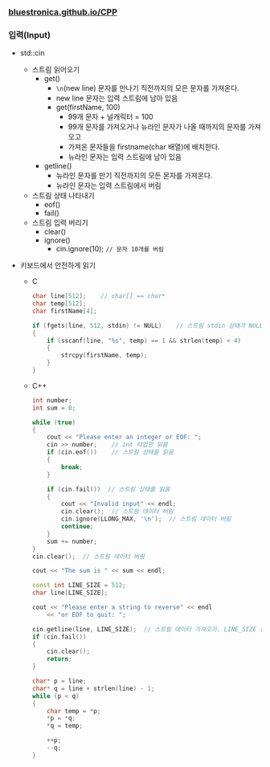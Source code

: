 ### [bluestronica.github.io/CPP](https://bluestronica.github.io/CPP)

### 입력(Input)
- std::cin
    - 스트림 읽어오기
        - get()
            - `\n`(new line) 문자를 만나기 직전까지의 모은 문자를 가져온다.
            - new line 문자는 입력 스트림에 남아 있음
            - get(firstName, 100)
                - 99개 문자 + 널캐릭터 = 100
                - 99개 문자를 가져오거나 뉴라인 문자가 나올 때까지의 문자를 가져오고
                - 가져온 문자들을 firstname(char 배열)에 배치한다.
                - 뉴라인 문자는 입력 스트림에 남아 있음
        - getline()
            - 뉴라인 문자를 만기 직전까지의 모든 몬자를 가져온다.
            - 뉴라인 문자는 입력 스트림에서 버림
    - 스트림 상태 나타내기
        - eof()
        - fail()
    - 스트림 입력 버리기
        - clear()
        - ignore()
            - cin.ignore(10);   `// 문자 10개를 버림`

- 키보드에서 안전하게 읽기
    - C
        ```C
        char line[512];    // char[] == char*
        char temp[512];
        char firstName[4];

        if (fgets(line, 512, stdin) != NULL)    // 스트림 stdin 상태가 NULL 아닐 때까지
        {
            if (sscanf(line, "%s", temp) == 1 && strlen(temp) < 4)
            {
                strcpy(firstName, temp);
            }
        }
        ```
    - C++
        ```C++
        int number;
        int sum = 0;

        while (true)
        {
            cout << "Please enter an integer or EOF: ";
            cin >> number;    // int 타입만 읽음
            if (cin.eof())    // 스트림 상태을 읽음
            {
                break;
            }

            if (cin.fail())  // 스트림 상태를 읽음
            {
                cout << "Invalid input" << endl;
                cin.clear();  // 스트림 데이터 버림
                cin.ignore(LLONG_MAX, '\n');  // 스트림 데이터 버림
                continue;
            }
            sum += number;
        }
        cin.clear();  // 스트림 데이터 버림

        cout << "The sum is " << sum << endl;
        ```

        ```C++
        const int LINE_SIZE = 512;
        char line[LINE_SIZE];

        cout << "Please enter a string to reverse" << endl
            << "or EOF to quit: ";

        cin.getline(line, LINE_SIZE);  // 스트림 데이터 가져오기. LINE_SIZE 만큼 읽어 line에 저장
        if (cin.fail())
        {
            cin.clear();
            return;
        }

        char* p = line;
        char* q = line + strlen(line) - 1;
        while (p < q)
        {
            char temp = *p;
            *p = *q;
            *q = temp;

            ++p;
            --q;
        }
        ```